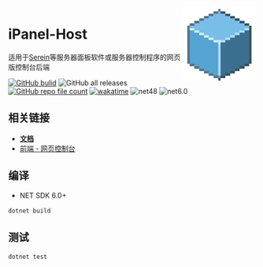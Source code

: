 <img src="src/Sources/logo.png" width="150" align="right">

# iPanel-Host

适用于[Serein](https://serein.cc/)等服务器面板软件或服务器控制程序的网页版控制台后端
  
[![GitHub bulid](https://img.shields.io/github/actions/workflow/status/iPanelDev/iPanel-Host/build.yml?branch=main&color=blue)](https://github.com/iPanelDev/iPanel-Host/actions/workflows/build.yml)
![GitHub all releases](https://img.shields.io/github/downloads/iPanelDev/iPanel-Host/total?color=blue)
[![GitHub repo file count](https://img.shields.io/github/languages/code-size/iPanelDev/iPanel-Host)](https://github.com/iPanelDev/iPanel-Host)
[![wakatime](https://wakatime.com/badge/user/724e95cb-6b0f-48fb-9f96-915cce8cc845/project/77afa545-87b2-4608-8df2-2e2355550d67.svg)](https://wakatime.com/badge/user/724e95cb-6b0f-48fb-9f96-915cce8cc845/project/77afa545-87b2-4608-8df2-2e2355550d67)
![net48](https://img.shields.io/badge/NET-Framework_4.8-512BD4)
![net6.0](https://img.shields.io/badge/NET-6.0-512BD4)

## 相关链接

- [**文档**](https://ipanel.serein.cc)
- [前端 - 网页控制台](https://github.com/iPanelDev/WebConsole)

## 编译

- NET SDK 6.0+

```sh
dotnet build
```

## 测试

```sh
dotnet test
```
